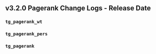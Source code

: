 
## v3.2.0 Pagerank Change Logs - Release Date

### `tg_pagerank_wt`

### `tg_pagerank_pers`

### `tg_pagerank`
